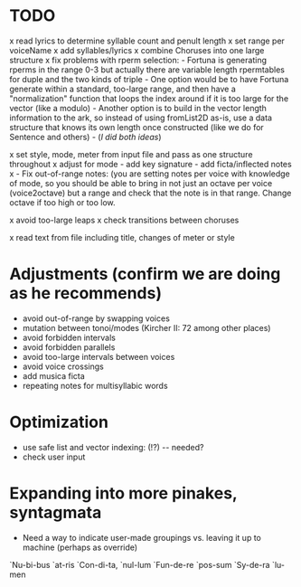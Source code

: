 # TODO

x read lyrics to determine syllable count and penult length
x set range per voiceName 
x add syllables/lyrics
x combine Choruses into one large structure
x fix problems with rperm selection:
    - Fortuna is generating rperms in the range 0-3 but actually there are
      variable length rpermtables for duple and the two kinds of triple
    - One option would be to have Fortuna generate within a standard,
      too-large range, and then have a "normalization" function that loops the
      index around if it is too large for the vector (like a modulo)
    - Another option is to build in the vector length information to the ark,
        so instead of using fromList2D as-is, use a data structure that knows
        its own length once constructed (like we do for Sentence and others)
    - (*I did both ideas*)

x set style, mode, meter from input file and pass as one structure throughout
x adjust for mode
    - add key signature
    - add ficta/inflected notes
x - Fix out-of-range notes: (you are setting notes per voice with knowledge of
   mode, so you should be able to bring in not just an octave per voice
   (voice2octave) but a range and check that the note is in that range.
   Change octave if too high or too low.

x avoid too-large leaps
x check transitions between choruses

x read text from file including title, changes of meter or  style

# Adjustments (confirm we are doing as he recommends)

- avoid out-of-range by swapping voices
- mutation between tonoi/modes (Kircher II: 72 among other places)
- avoid forbidden intervals 
- avoid forbidden parallels
- avoid too-large intervals between voices
- avoid voice crossings
- add musica ficta
- repeating notes for multisyllabic words

# Optimization

- use safe list and vector indexing: (!?) -- needed?
- check user input

# Expanding into more pinakes, syntagmata
- Need a way to indicate user-made groupings vs. leaving it up to machine
  (perhaps as override)

<example>
    <verse poemMeter="Adonius">
        <stanza>
            <l>`Nu-bi-bus `at-ris</l>
            <l>`Con-di-ta, `nul-lum</l>
            <l>`Fun-de-re `pos-sum</l>
            <l>`Sy-de-ra `lu-men</l>
        </stanza>
    </verse>
</example>



